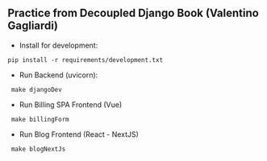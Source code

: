 ## Practice from Decoupled Django Book (Valentino Gagliardi)

- Install for development: 

` pip install -r requirements/development.txt `

- Run Backend (uvicorn):

` make djangoDev`

- Run Billing SPA Frontend (Vue)

` make billingForm`

- Run Blog Frontend (React - NextJS)

` make blogNextJs`
